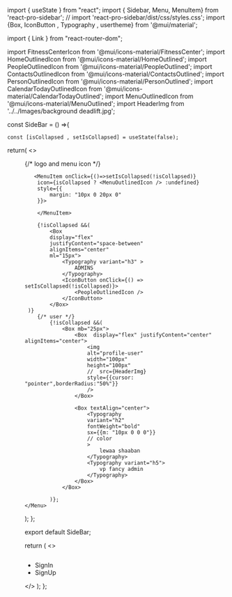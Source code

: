 import { useState } from "react";
import { Sidebar, Menu, MenuItem} from 'react-pro-sidebar';
// import 'react-pro-sidebar/dist/css/styles.css';
import {Box, IconButton , Typography , usertheme} from '@mui/material';

import { Link } from "react-router-dom";

import FitnessCenterIcon from '@mui/icons-material/FitnessCenter';
import HomeOutlinedIcon from '@mui/icons-material/HomeOutlined';
import PeopleOutlinedIcon from '@mui/icons-material/PeopleOutlined';
import ContactsOutlinedIcon from '@mui/icons-material/ContactsOutlined';
import PersonOutlinedIcon from '@mui/icons-material/PersonOutlined';
import CalendarTodayOutlinedIcon from '@mui/icons-material/CalendarTodayOutlined';
import MenuOutlinedIcon from '@mui/icons-material/MenuOutlined';
import HeaderImg from '../../Images/background deadlift.jpg';






const SideBar = () =>{

    const [isCollapsed , setIsCollapsed] = useState(false);
    
return(
    <>
   <Sidebar collapsed={isCollapsed}>
    <Menu iconShape='square'>
        {/* logo and menu icon */}

       <MenuItem onClick={()=>setIsCollapsed(!isCollapsed)}
        icon={isCollapsed ? <MenuOutlinedIcon /> :undefined}
        style={{    
            margin: "10px 0 20px 0"  
        }}>

        </MenuItem>

        {!isCollapsed &&(
            <Box
            display="flex"
            justifyContent="space-between"
            alignItems="center"
            ml="15px">
                <Typography variant="h3" >
                    ADMINS
                </Typography>
                <IconButton onClick={() => setIsCollapsed(!isCollapsed)}>
                    <PeopleOutlinedIcon />
                </IconButton>
            </Box>
     )}
        {/* user */}
            {!isCollapsed &&(
                <Box mb="25px">
                    <Box  display="flex" justifyContent="center" alignItems="center">
                        <img 
                        alt="profile-user"
                        width="100px"
                        height="100px"
                        //  src={HeaderImg}
                        style={{cursor: "pointer",borderRadius:"50%"}}
                        />
                    </Box>

                    <Box textAlign="center">
                        <Typography
                        variant="h2"
                        fontWeight="bold"
                        sx={{m: "10px 0 0 0"}}
                        // color
                        >
                            lewaa shaaban
                        </Typography>
                        <Typography variant="h5">
                            vp fancy admin
                        </Typography>
                    </Box>
                </Box>

            )};
    </Menu>
   </Sidebar>
    </>
);
};

 export default SideBar;



   return (
    <>
      <nav className="navbar active " style={navbarStyle}>
        <img className="navbar-logo" src={LogoImg} alt="" />
        <div>
          <ul className="navbar-nav">
            <li className="nav-item">
              <NavLink to="/login" className="nav-link">
                SignIn
              </NavLink>
            </li>
            <li className="nav-item">
              <NavLink to="/SignUp" className="nav-link">
                SignUp
              </NavLink>
            </li>
          </ul>
        </div>
      </nav>
    </>
  );
};